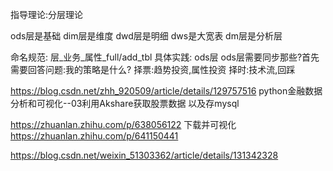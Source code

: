 指导理论:分层理论

ods层是基础
dim层是维度
dwd层是明细
dws是大宽表
dm层是分析层

命名规范:
层_业务_属性_full/add_tbl
具体实践:
ods层
ods层需要同步那些?首先需要回答问题:我的策略是什么?
择票:趋势投资,属性投资
择时:技术流,回踩

https://blog.csdn.net/zhh_920509/article/details/129757516
python金融数据分析和可视化--03利用Akshare获取股票数据
以及存mysql

https://zhuanlan.zhihu.com/p/638056122
下载并可视化
https://zhuanlan.zhihu.com/p/641150441

https://blog.csdn.net/weixin_51303362/article/details/131342328